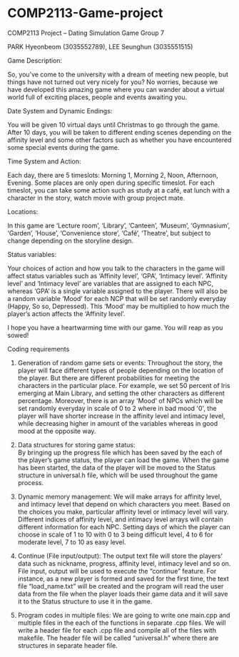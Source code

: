 # COMP2113-Game-project

COMP2113 Project – Dating Simulation Game
Group 7

PARK Hyeonbeom (3035552789), LEE Seunghun (3035551515)

Game Description:

So, you’ve come to the university with a dream of meeting new people, but things have not turned out very nicely for you? No worries, because we have developed this amazing game where you can wander about a virtual world full of exciting places, people and events awaiting you.

Date System and Dynamic Endings: 

You will be given 10 virtual days until Christmas to go through the game. After 10 days, you will be taken to different ending scenes depending on the affinity level and some other factors such as whether you have encountered some special events during the game.

Time System and Action: 

Each day, there are 5 timeslots: Morning 1, Morning 2, Noon, Afternoon, Evening. Some places are only open during specific timeslot. For each timeslot, you can take some action such as study at a café, eat lunch with a character in the story, watch movie with group project mate.

Locations: 

In this game are ‘Lecture room’, ‘Library’, ‘Canteen’, ‘Museum’, ‘Gymnasium’, ‘Garden’, ‘House’, ‘Convenience store’, ‘Café’, ‘Theatre’, but subject to change depending on the storyline design.

Status variables: 

Your choices of action and how you talk to the characters in the game will affect status variables such as ‘Affinity level’, ‘GPA’, ‘Intimacy level’. ‘Affinity level’ and ‘Intimacy level’ are variables that are assigned to each NPC, whereas ‘GPA’ is a single variable assigned to the player.  There will also be a random variable ‘Mood’ for each NCP that will be set randomly everyday (Happy, So so, Depressed). This ‘Mood’ may be multiplied to how much the player’s action affects the ‘Affinity level’.

I hope you have a heartwarming time with our game. You will reap as you sowed!

Coding requirements
1.  Generation of random game sets or events: 
Throughout the story, the player will face different types of people depending on the location of the player. But there are different probabilities for meeting the characters in the particular place. For example, we set 50 percent of Iris emerging at Main Library, and setting the other characters as different percentage. Moreover, there is an array 'Mood' of NPCs which will be set randomly everyday in scale of 0 to 2 where in bad mood '0', the player will have shorter increase in the affinity level and intimacy level, while decreasing higher in amount of the variables whereas in good mood at the opposite way.

2.  Data structures for storing game status:  
By bringing up the progress file which has been saved by the each of the player’s game status, the player can load the game. When the game has been started, the data of the player will be moved to the Status structure in universal.h file, which will be used throughout the game process.

3.  Dynamic memory management: 
We will make arrays for affinity level, and intimacy level that depend on which characters you meet. Based on the choices you make, particular affinity level or intimacy level will vary. Different indices of affinity level, and intimacy level arrays will contain different information for each NPC. Setting days of which the player can choose in scale of 1 to 10 with 0 to 3 being difficult level, 4 to 6 for moderate level, 7 to 10 as easy level.

4.	Continue (File input/output): 
The output text file will store the players' data such as nickname, progress, affinity level, intimacy level and so on. File input, output will be used to execute the “continue” feature. For instance, as a new player is formed and saved for the first time, the text file “load_name.txt” will be created and the program will read the user data from the file when the player loads their game data and it will save it to the Status structure to use it in the game.

5.	Program codes in multiple files: 
We are going to write one main.cpp and multiple files in the each of the functions in separate .cpp files. We will write a header file for each .cpp file and compile all of the files with makefile. The header file will be called “universal.h” where there are structures in separate header file.
